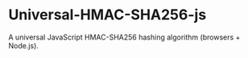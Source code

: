 # Universal-HMAC-SHA256-js
A universal JavaScript HMAC-SHA256 hashing algorithm (browsers + Node.js).
